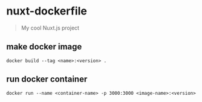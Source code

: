 # nuxt-dockerfile

> My cool Nuxt.js project

## make docker image

``` 
docker build --tag <name>:<version> .
```

## run docker container

``` 
docker run --name <container-name> -p 3000:3000 <image-name>:<version>
``` 
